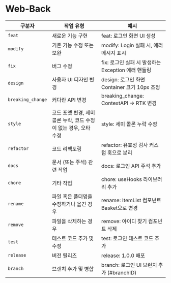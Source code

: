 # Web-Back

| 구분자 | 작업 유형 | 예시 |
| --- | --- | --- |
| `feat` | 새로운 기능 구현 | feat: 로그인 화면 UI 생성 |
| `modify` | 기존 기능 수정 또는 보완 | modify: Login 실패 시, 에러 메시지 표시 |
| `fix` | 버그 수정 | fix: 로그인 실패 시 발생하는 Exception 에러 핸들링 |
| `design` | 사용자 UI 디자인 변경 | design: 로그인 화면 Container 크기 10px 조정 |
| `breaking_change` | 커다란 API 변경 | breaking_change: ContextAPI → RTK 변경 |
| `style` | 코드 포맷 변경, 세미 콜론 누락, 코드 수정이 없는 경우, 오타 수정 | style: 세미 콜론 누락 수정 |
| `refactor` | 코드 리팩토링 | refactor: 유효성 검사 커스텀 훅으로 분리 |
| `docs` | 문서 (또는 주석) 관련 작업 | docs: 로그인 API 주석 추가 |
| `chore` | 기타 작업 | chore: useHooks 라이브러리 추가 |
| `rename` | 파일 혹은 폴더명을 수정하거나 옮긴 경우 | rename: ItemList 컴포넌트 Basket으로 변경 |
| `remove` | 파일을 삭제하는 경우 | remove: 아이디 찾기 컴포넌트 삭제 |
| `test` | 테스트 코드 추가 및 수정 | test: 로그인 테스트 코드 추가 |
| `release` | 버전 릴리즈 | release: 1.0.0 배포 |
| `branch` | 브랜치 추가 및 병합 | branch: 로그인 UI 브런치 추가 (#branchID) |
